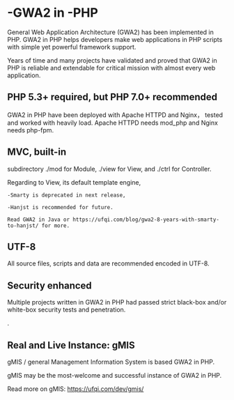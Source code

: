 
# -GWA2 in -PHP

General Web Application Architecture (GWA2) has been implemented in PHP.
GWA2 in PHP helps developers make web applications in PHP scripts with simple yet powerful framework support.

Years of time and many projects have validated and proved that GWA2 in PHP is reliable and extendable for critical mission with almost every web application.

## PHP 5.3+ required, but PHP 7.0+ recommended

GWA2 in PHP have been deployed with Apache HTTPD and Nginx， tested and worked with heavily load.
  Apache HTTPD needs mod_php
  and Nginx needs php-fpm.

## MVC, built-in

subdirectory ./mod for Module, ./view for View, and ./ctrl for Controller.

  Regarding to View, its default template engine,
  
    -Smarty is deprecated in next release, 
    
    -Hanjst is recommended for future. 
    
    Read GWA2 in Java or https://ufqi.com/blog/gwa2-8-years-with-smarty-to-hanjst/ for more.


## UTF-8

All source files, scripts and data are recommended encoded in UTF-8.


## Security enhanced

Multiple projects written in GWA2 in PHP had passed strict black-box and/or white-box security tests and penetration.

.


## Real and Live Instance: gMIS 

gMIS / general Management Information System is based GWA2 in PHP.

gMIS may be the most-welcome and successful instance of GWA2 in PHP.

  Read more on gMIS: https://ufqi.com/dev/gmis/



